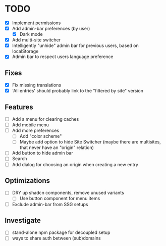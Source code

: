 # TODO

- [x] Implement permissions
- [x] Add admin-bar preferences (by user)
    - [x] Dark mode
- [x] Add multi-site switcher
- [x] Intelligently "unhide" admin bar for previous users, based on localStorage
- [x] Admin bar to respect users language preference

## Fixes

- [x] Fix missing translations
- [x] 'All entries' should probably link to the "filtered by site" version

## Features

- [ ] Add a menu for clearing caches
- [ ] Add mobile menu
- [ ] Add more preferences
    - [ ] Add "color scheme"
    - [ ] Maybe add option to hide Site Switcher (maybe there are multisites, that never have an "origin" relation)
- [ ] Add button to hide admin bar
- [ ] Search
- [ ] Add dialog for choosing an origin when creating a new entry

## Optimizations

- [ ] DRY up shadcn components, remove unused variants
    - [ ] Use button component for menu items
- [ ] Exclude admin-bar from SSG setups

## Investigate

- [ ] stand-alone npm package for decoupled setup
- [ ] ways to share auth between (sub)domains
